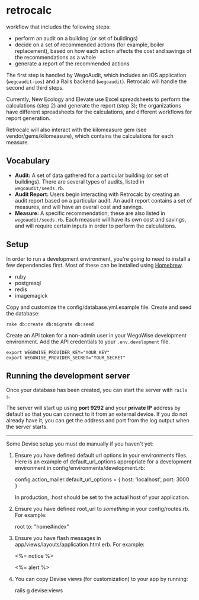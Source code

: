 # retrocalc

workflow that includes the following steps:

- perform an audit on a building (or set of buildings)
- decide on a set of recommended actions (for example, boiler replacement),
based on how each action affects the cost and savings of the recommendations
as a whole
- generate a report of the recommended actions

The first step is handled by WegoAudit, which includes an iOS application
(`wegoaudit-ios`) and a Rails backend (`wegoaudit`). Retrocalc will handle the
second and third steps.

Currently, New Ecology and Elevate use Excel spreadsheets to perform the
calculations (step 2) and generate the report (step 3); the organizations
have different spreadsheets for the calculations, and different workflows
for report generation.

Retrocalc will also interact with the kilomeasure gem (see
vendor/gems/kilomeasure), which contains the calculations for each measure.

## Vocabulary

- **Audit:** A set of data gathered for a particular building (or set of
  buildings).  There are several types of audits, listed in
  `wegoaudit/seeds.rb`.
- **Audit Report:** Users begin interacting with Retrocalc by creating an audit
  report based on a particular audit.  An audit report contains a set of
  measures, and will have an overall cost and savings.
- **Measure:** A specific recommendation; these are also listed in
  `wegoaudit/seeds.rb`. Each measure will have its own cost and savings, and
  will require certain inputs in order to perform the calculations.


## Setup

In order to run a development environment, you're going to need to install a
few dependencies first. Most of these can be installed using
[Homebrew](http://brew.sh/).

* ruby
* postgresql
* redis
* imagemagick

Copy and customize the config/database.yml.example file. Create and seed the
database:

```
rake db:create db:migrate db:seed
```

Create an API token for a non-admin user in your WegoWise development
environment. Add the API credentials to your `.env.development` file.

```shell
export WEGOWISE_PROVIDER_KEY="YOUR_KEY"
export WEGOWISE_PROVIDER_SECRET="YOUR_SECRET"
```

## Running the development server

Once your database has been created, you can start the server with `rails s`.

The server will start up using **port 9292** and your **private IP** address by
default so that you can connect to it from an external device. If you do not
already have it, you can get the address and port from the log output when the
server starts.

-------------------------------------------------------------------------------------
Some Devise setup you must do manually if you haven't yet:

  1. Ensure you have defined default url options in your environments files. Here
     is an example of default_url_options appropriate for a development environment
     in config/environments/development.rb:

       config.action_mailer.default_url_options = { host: 'localhost', port: 3000 }

     In production, :host should be set to the actual host of your application.

  2. Ensure you have defined root_url to *something* in your config/routes.rb.
     For example:

       root to: "home#index"

  3. Ensure you have flash messages in app/views/layouts/application.html.erb.
     For example:

       <p class="notice"><%= notice %></p>
       <p class="alert"><%= alert %></p>

  4. You can copy Devise views (for customization) to your app by running:

       rails g devise:views

